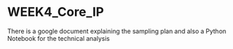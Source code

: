 # WEEK4_Core_IP

There is a google document explaining the sampling plan and also a Python Notebook for the technical analysis
